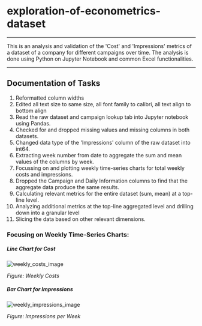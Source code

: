 # exploration-of-econometrics-dataset
---
This is an analysis and validation of the 'Cost' and 'Impressions' metrics of a dataset of a company for different campaigns over time. The analysis is done using Python on Jupyter Notebook and common Excel functionalities.

---
Documentation of Tasks
---
1. Reformatted column widths
2. Edited all text size to same size, all font family to calibri, all text align to bottom align
3. Read the raw dataset and campaign lookup tab into Jupyter notebook using Pandas.
4. Checked for and dropped missing values and missing columns in both datasets.
5. Changed data type of the 'Impressions' column of the raw dataset into int64.
6. Extracting week number from date to aggregate the sum and mean values of the columns by week.
7. Focussing on and plotting weekly time-series charts for total weekly costs and impressions.
8. Dropped the Campaign and Daily Information columns to find that the aggregate data produce the same results.
9. Calculating relevant metrics for the entire dataset (sum, mean) at a top-line level.
10. Analyzing additional metrics at the top-line aggregated level and drilling down into a granular level
11. Slicing the data based on other relevant dimensions.


### Focusing on Weekly Time-Series Charts:
##### Line Chart for Cost
![weekly_costs_image](https://github.com/Rezwan66/exploration-of-econometrics-dataset/assets/63563859/eeb5a04f-06a4-4d38-934d-5658b416f118)

*Figure: Weekly Costs*

##### Bar Chart for Impressions
![weekly_impressions_image](https://github.com/Rezwan66/exploration-of-econometrics-dataset/assets/63563859/5f7e753c-2035-4850-92c8-34eb2ecc117a)

*Figure: Impressions per Week*

